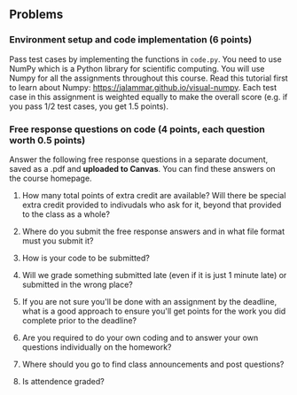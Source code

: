 ## Problems

### Environment setup and code implementation (6 points)
Pass test cases by implementing the functions in `code.py`. You need to use NumPy which is a Python library for scientific computing. You will use Numpy for all the assignments throughout this course. Read this tutorial first to learn about Numpy: https://jalammar.github.io/visual-numpy. Each test case in this assignment is weighted equally to make the overall score (e.g. if you pass 1/2 test cases, you get 1.5 points).

### Free response questions on code (4 points, each question worth 0.5 points) 
Answer the following free response questions in a separate document, saved as a .pdf and **uploaded to Canvas**. You can find these answers on the course homepage.

1. How many total points of extra credit are available? Will there be special extra credit provided to indivudals who ask for it, beyond that provided to the class as a whole? 

2. Where do you submit the free response answers and in what file format must you submit it?

3. How is your code to be submitted?
   
4. Will we grade something submitted late (even if it is just 1 minute late) or submitted in the wrong place?

5. If you are not sure you'll be done with an assignment by the deadline, what is a good approach to ensure you'll get points for the work you did complete prior to the deadline?

6. Are you required to do your own coding and to answer your own questions individually on the homework? 

7. Where should you go to find class announcements and post questions?

8.  Is attendence graded?